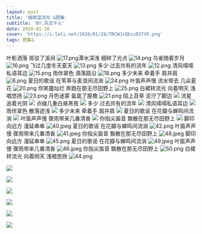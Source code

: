 ```yaml
---
layout: post
title: '细雨湿流光 &图集'
subtitle: 'BY.风恋千火'
date: 2020-01-28
cover: 'https://i.loli.net/2020/01/28/TRCWJcQbivDZfXF.png'
tags: 图集&
---
```

叶影洒落 斑驳了溪涧
![17.png](https://i.loli.net/2020/01/29/D5cW2nutj6RvzlQ.png)潭水深浅 细碎了光点
![14.png](https://i.loli.net/2020/01/28/oIGi1Rh8Bupab34.png)
鸟雀随着岁月
![16.png](https://i.loli.net/2020/01/28/3yYpAWPL6VQgROa.png)
飞过几度冬天夏天
![13.png](https://i.loli.net/2020/01/28/6Lj9vuOPf1T8omh.png)
多少 过去共有的流年
![12.png](https://i.loli.net/2020/01/28/JdXBpeTWMt7qU9u.png)
清风嚅嚅私语耳边
![15.png](https://i.loli.net/2020/01/28/YMJi14QbZy9vsNK.png)
雨伴翠色 滴落路沿
![18.png](https://i.loli.net/2020/01/28/U4XgMRZpDG61ylN.png)
多少未来 牵着手 肩并肩
![6.png](https://i.loli.net/2020/01/28/sRGbOScwYK7vNB6.jpg)
夏日的歌谣 在苇草与麦浪间流淌
![24.png](https://i.loli.net/2020/01/28/W5s2zJcL1bpCftU.png)
叶笛声声慢 流水带去 几朵夏花
![20.png](https://i.loli.net/2020/01/28/qhtiaB9I8PvmsXW.png)
你笑靥灿烂 奔跑在那无尽田野上
![25.png](https://i.loli.net/2020/01/28/VjtkIAYEz3rh29a.png)
白裙转流光 向着明天 浅唱悠扬
![23.png](https://i.loli.net/2020/01/28/uKFdPHO2JTx9laS.png)
月色迷蒙 氤氲了屋檐
![21.png](https://i.loli.net/2020/01/28/TRCWJcQbivDZfXF.png)
陌上苔草 泥泞了脚边
![](https://ftp.bmp.ovh/imgs/2020/01/1a99972e8e3f1ea9.png)
流星追着光阴
![](https://ftp.bmp.ovh/imgs/2020/01/62ef0be176748365.png)
点缀几重白昼黑夜
![](https://ftp.bmp.ovh/imgs/2020/01/c8500120b7de1329.png)
多少 过去共有的流年
![](https://ftp.bmp.ovh/imgs/2020/01/0ada96c56969fa0d.png)
清风嚅嚅私语耳边
![](https://ftp.bmp.ovh/imgs/2020/01/3b589fd83c96d1b5.png)
雨伴翠色 散落迹浅
![](https://ftp.bmp.ovh/imgs/2020/01/8c21434524635df3.png)
多少未来 牵着手 肩并肩
![](https://ftp.bmp.ovh/imgs/2020/01/8aaff99d4e4ec67d.png)
夏日的歌谣 在花瓣与蝉鸣间流淌
![](https://ftp.bmp.ovh/imgs/2020/01/d9126bfc96ff56b7.png)
叶笛声声慢 骤雨带来几番清香
![](https://ftp.bmp.ovh/imgs/2020/01/e88d2d77050a4183.png)
你指尖笛音 飘散在那无尽田野上
![](https://ftp.bmp.ovh/imgs/2020/01/0a7a44bb3a140baa.png)
脚印向远方 漫延串串
![40.jpeg](https://i.loli.net/2020/01/29/le9WGB1MpqbJ8A7.jpg)
夏日的歌谣 在花瓣与蝉鸣间流淌
![42.png](https://i.loli.net/2020/01/29/4pMgw1RjLtdZPXa.png)
叶笛声声慢 骤雨带来几番清香
![41.jpeg](https://i.loli.net/2020/01/29/oC2usyE7xK5DznO.jpg)
你指尖笛音 飘散在那无尽田野上
![48.jpeg](https://i.loli.net/2020/01/29/mSrAIXGMnP6ex3T.jpg)
脚印向远方 漫延串串
![45.png](https://i.loli.net/2020/01/29/24uYHD3WfPoakdM.png)
夏日的歌谣 在花瓣与蝉鸣间流淌
![49.jpeg](https://i.loli.net/2020/01/29/6zXEVqAc5Tjkefs.jpg)
叶笛声声慢 骤雨带来几番清香
![46.jpeg](https://i.loli.net/2020/01/29/etP7aNLuJMbpGxI.jpg)
你指尖笛音 飘散在那无尽田野上
![50.png](https://i.loli.net/2020/01/29/8jNEHFKiQznvfJW.png)
白裙转流光 向着明天 浅唱悠扬
![44.png](https://i.loli.net/2020/01/29/eWTavBwUdxXk9gK.png)

![](https://ftp.bmp.ovh/imgs/2020/01/c08f1a9bcff9f953.jpeg)

![](https://ftp.bmp.ovh/imgs/2020/01/fa28d4b2cb24f10d.jpeg)

![](https://ftp.bmp.ovh/imgs/2020/01/eb9909a420984d62.jpeg)

![](https://ftp.bmp.ovh/imgs/2020/01/3294cba2a64c0592.png)

![](https://ftp.bmp.ovh/imgs/2020/01/04d2f364a578db61.png)

![](https://ftp.bmp.ovh/imgs/2020/01/8482f74ccbeadc01.jpeg)